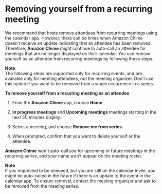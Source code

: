 # Removing yourself from a recurring meeting<a name="remove-recurring"></a>

We recommend that hosts remove attendees from recurring meetings using the calendar app\. However, there can be times when Amazon Chime doesn't receive an update indicating that an attendee has been removed\. Therefore, **Amazon Chime** might continue to auto\-call an attendee for meetings that are no longer displayed on their calendar\. You can remove yourself as an attendee from recurring meetings by following these steps\. 

**Note**  
The following steps are supported only for recurring events, and are available only for meeting attendees, not the meeting organizer\. Don't use this option if you want to be removed from a single occurrence in a series\.

**To remove yourself from a recurring meeting as an attendee**

1. From the **Amazon Chime** app, choose **Home**\.

1. **In progress meetings** and **Upcoming meetings** meetings starting in the next 30 minutes display\.

1. Select a meeting, and choose **Remove me from series**\.

1. When prompted, confirm that you want to delete yourself or the attendee\.

**Amazon Chime** won't auto\-call you for upcoming or future meetings in the recurring series, and your name won't appear on the meeting roster\.

**Note**  
If you requested to be removed, but you are still on the calendar invite, you might be auto\-called in the future if there is an update to the event in the calendar app\. To ensure removal, contact the meeting organizer and ask to be removed from the meeting series\.